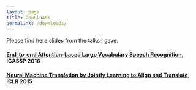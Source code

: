 ```yaml
---
layout: page
title: Downloads
permalink: /downloads/
---
```


Please find here slides from the talks I gave:

#### [End-to-end Attention-based Large Vocabulary Speech Recognition](https://drive.google.com/file/d/0B8-M39RV4diKc21leEo5T1QwOFE/view?usp=sharing), ICASSP 2016

#### [Neural Machine Translation by Jointly Learning to Align and Translate](https://docs.google.com/presentation/d/1eAi4oo07KqjA5zkVlSlLYhHX9xbPXJhv7KnFwX2VSno/edit#slide=id.p), ICLR 2015



